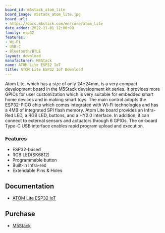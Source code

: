 ```yaml
---
board_id: m5stack_atom_lite
board_image: m5stack_atom_lite.jpg
board_url:
- https://docs.m5stack.com/en/core/atom_lite
date_added: 2022-11-01 12:00:00
family: esp32
features:
- Wi-Fi
- USB-C
- Bluetooth/BTLE
layout: download
manufacturer: M5Stack
name: ATOM Lite ESP32 IoT
title: ATOM Lite ESP32 IoT Download
---
```


Atom Lite, which has a size of only 24*24mm, is a very compact development board in the M5Stack development kit series. It provides more GPIOs for user customization which is very suitable for embedded smart home devices and in making smart toys. The main control adopts the ESP32-PICO chip which comes integrated with Wi-Fi technologies and has a 4MB of integrated SPI flash memory. Atom Lite board provides an Infra-Red LED, a RGB LED, buttons, and a HY2.0 interface. In addition, it can connect to external sensors and actuators through 6 GPIOs. The on-board Type-C USB interface enables rapid program upload and execution.

### Features
- ESP32-based
- RGB LED(SK6812)
- Programmable button
- Built-in Infra-red
- Extendable Pins & Holes

## Documentation

* [ATOM Lite ESP32 IoT](https://docs.m5stack.com/en/core/atom_lite)

## Purchase

* [M5Stack](https://shop.m5stack.com/collections/m5-controllers/products/atom-lite-esp32-development-kit)
